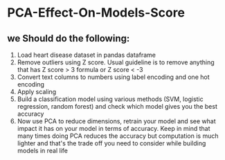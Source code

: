 # PCA-Effect-On-Models-Score
## we Should do the following:
1. Load heart disease dataset in pandas dataframe
2. Remove outliers using Z score. Usual guideline is to remove anything that has Z score > 3 formula or Z score < -3
3. Convert text columns to numbers using label encoding and one hot encoding
4. Apply scaling
5. Build a classification model using various methods (SVM, logistic regression, random forest) and check which model gives you the best accuracy
6. Now use PCA to reduce dimensions, retrain your model and see what impact it has on your model in terms of accuracy. Keep in mind that many times doing PCA reduces the accuracy but computation is much lighter and that's the trade off you need to consider while building models in real life
